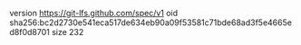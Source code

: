 version https://git-lfs.github.com/spec/v1
oid sha256:bc2d2730e541eca517de634eb90a09f53581c71bde68ad3f5e4665ed8f0d8701
size 232
